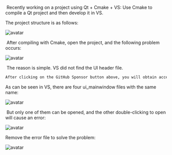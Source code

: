  Recently working on a project using Qt + Cmake + VS: Use Cmake to compile a Qt project and then develop it in VS. 

 The project structure is as follows: 

 ![avatar]( a8f2c7ebbbe44ae388593fc2ac49c286.png) 

  After compiling with Cmake, open the project, and the following problem occurs: 

 ![avatar]( f6e3c0e3da3f4adbabe0194b9c4a95f3.png) 

  The reason is simple. VS did not find the UI header file. 

  ```python  
After clicking on the GitHub Sponsor button above, you will obtain access permissions to my private code repository ( https://github.com/slowlon/my_code_bar ) to view this blog code. By searching the code number of this blog, you can find the code you need, code number is: 2024020309573725528
  ```  
 As can be seen in VS, there are four ui_mainwindow files with the same name: 

 ![avatar]( 01d38d090ad34ee8b12e5e64b04d7270.png) 

  But only one of them can be opened, and the other double-clicking to open will cause an error: 

 ![avatar]( 0799db0d5e6c4f1c9b19bd3bbd4710fb.png) 

 Remove the error file to solve the problem: 

 ![avatar]( 4b7a1b112d6e4e26a7661bec1ea4ccca.png) 

